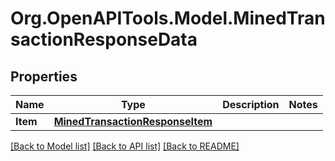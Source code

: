 # Org.OpenAPITools.Model.MinedTransactionResponseData

## Properties

Name | Type | Description | Notes
------------ | ------------- | ------------- | -------------
**Item** | [**MinedTransactionResponseItem**](MinedTransactionResponseItem.md) |  | 

[[Back to Model list]](../README.md#documentation-for-models) [[Back to API list]](../README.md#documentation-for-api-endpoints) [[Back to README]](../README.md)

